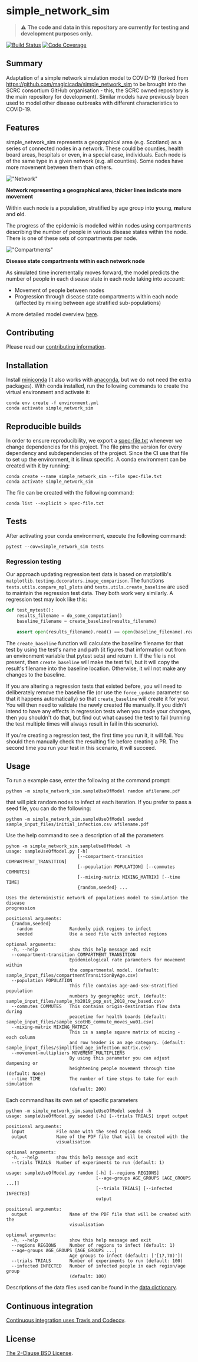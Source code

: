 # simple_network_sim

> :warning: **The code and data in this repository are currently for testing and development purposes only.**

[![Build Status](https://travis-ci.org/ScottishCovidResponse/simple_network_sim.svg?branch=master)](https://travis-ci.org/ScottishCovidResponse/simple_network_sim)
[![Code Coverage](https://codecov.io/github/ScottishCovidResponse/simple_network_sim/coverage.svg?branch=master&token=)](https://codecov.io/gh/ScottishCovidResponse/simple_network_sim)

## Summary

Adaptation of a simple network simulation model to COVID-19 (forked from https://github.com/magicicada/simple_network_sim to be brought into the SCRC consortium GitHub organisation - this, the SCRC owned repository is the main repository for development). Similar models have previously been used to model other disease outbreaks with different characteristics to COVID-19.

## Features

simple_network_sim represents a geographical area (e.g. Scotland) as a series of connected nodes in a network. These could be counties, health board areas, hospitals or even, in a special case, individuals. Each node is of the same type in a given network (e.g. all counties). Some nodes have more movement between them than others.

!["Network"](assets/network.png)

**Network representing a geographical area, thicker lines indicate more movement**

Within each node is a population, stratified by age group into **y**oung, **m**ature and **o**ld. 

The progress of the epidemic is modelled within nodes using compartments describing the number of people in various disease states within the node. There is one of these sets of compartments per node.

!["Compartments"](assets/colourfulCompartments.png)

**Disease state compartments within each network node**

As simulated time incrementally moves forward, the model predicts the number of people in each disease state in each node taking into account:

- Movement of people between nodes
- Progression through disease state compartments within each node (affected by mixing between age stratified sub-populations)

A more detailed model overview [here](model_overview_simple_network_sim.md).

## Contributing

Please read our [contributing information](contributing.md).

## Installation

Install [miniconda](https://docs.conda.io/en/latest/miniconda.html) (it also works with [anaconda](https://docs.anaconda.com/anaconda/install/), but we do not need the extra packages). With conda installed, run the following commands to create the virtual environment and activate it:

```
conda env create -f environment.yml
conda activate simple_network_sim
```

## Reproducible builds

In order to ensure reproducibility, we export a [spec-file.txt](https://docs.conda.io/projects/conda/en/latest/user-guide/tasks/manage-environments.html#building-identical-conda-environments) whenever we change dependencies for this project. The file pins the version for every dependency and subdependencies of the project.  Since the CI use that file to set up the environment, it is linux specific. A conda environment can be created with it by running:

```
conda create --name simple_network_sim --file spec-file.txt
conda activate simple_network_sim
```

The file can be created with the following command:

```
conda list --explicit > spec-file.txt
```

## Tests

After activating your conda environment, execute the following command:

```{shell}
pytest --cov=simple_network_sim tests
```

### Regression testing

Our approach updating regression test data is based on matplotlib's `matplotlib.testing.decorators.image_comparison`.
The functions `tests.utils.compare_mpl_plots` and `tests.utils.create_baseline` are used to maintain the regression
test data. They both work very similarly. A regression test may look like this:

```python
def test_mytest():
    results_filename = do_some_computation()
    baseline_filename = create_baseline(results_filename)

    assert open(results_filename).read() == open(baseline_filename).read()
```

The `create_baseline` function will calculate the baseline filename for that test by using the test's name and path
(it figures that information out from an environment variable that pytest sets) and return it. If the file is not
present, then `create_baseline` will make the test fail, but it will copy the result's filename into the baseline
location. Otherwise, it will not make any changes to the baseline.

If you are altering a regression tests that existed before, you will need to deliberately remove the baseline file
(or use the `force_update` parameter so that it happens automatically) so that `create_baseline` will create it for
your. You will then need to validate the newly created file manually. If you didn't intend to have any effects in
regression tests when you made your changes, then you shouldn't do that, but find out what caused the test to fail
(running the test multiple times will always result in fail in this scenario).

If you're creating a regression test, the first time you run it, it will fail. You should then manually check the
resulting file before creating a PR. The second time you run your test in this scenario, it will succeed.

## Usage

To run a example case, enter the following at the command prompt:

```{shell}
python -m simple_network_sim.sampleUseOfModel random afilename.pdf
```

that will pick random nodes to infect at each iteration. If you prefer to pass a seed file, you can do the following:

```{shell}
python -m simple_network_sim.sampleUseOfModel seeded sample_input_files/initial_infection.csv afilename.pdf
```

Use the help command to see a description of all the parameters

```{shell}
pyhon -m simple_network_sim.sampleUseOfModel -h
usage: sampleUseOfModel.py [-h]
                           [--compartment-transition COMPARTMENT_TRANSITION]
                           [--population POPULATION] [--commutes COMMUTES]
                           [--mixing-matrix MIXING_MATRIX] [--time TIME]
                           {random,seeded} ...

Uses the deterministic network of populations model to simulation the disease
progression

positional arguments:
  {random,seeded}
    random              Randomly pick regions to infect
    seeded              Use a seed file with infected regions

optional arguments:
  -h, --help            show this help message and exit
  --compartment-transition COMPARTMENT_TRANSITION
                        Epidemiological rate parameters for movement within
                        the compartmental model. (default: sample_input_files/compartmentTransitionByAge.csv)
  --population POPULATION
                        This file contains age-and-sex-stratified population
                        numbers by geographic unit. (default: sample_input_files/sample_hb2019_pop_est_2018_row_based.csv)
  --commutes COMMUTES   This contains origin-destination flow data during
                        peacetime for health boards (default: sample_input_files/sample_scotHB_commute_moves_wu01.csv)
  --mixing-matrix MIXING_MATRIX
                        This is a sample square matrix of mixing - each column
                        and row header is an age category. (default: sample_input_files/simplified_age_infection_matrix.csv)
  --movement-multipliers MOVEMENT_MULTIPLIERS
                        By using this parameter you can adjust dampening or
                        heightening people movement through time (default: None)
  --time TIME           The number of time steps to take for each simulation
                        (default: 200)
```

Each command has its own set of specific parameters

```{shell}
python -m simple_network_sim.sampleUseOfModel seeded -h
usage: sampleUseOfModel.py seeded [-h] [--trials TRIALS] input output

positional arguments:
  input            File name with the seed region seeds
  output           Name of the PDF file that will be created with the
                   visualisation

optional arguments:
  -h, --help       show this help message and exit
  --trials TRIALS  Number of experiments to run (default: 1)
```
```{shell}
usage: sampleUseOfModel.py random [-h] [--regions REGIONS]
                                  [--age-groups AGE_GROUPS [AGE_GROUPS ...]]
                                  [--trials TRIALS] [--infected INFECTED]
                                  output

positional arguments:
  output                Name of the PDF file that will be created with the
                        visualisation

optional arguments:
  -h, --help            show this help message and exit
  --regions REGIONS     Number of regions to infect (default: 1)
  --age-groups AGE_GROUPS [AGE_GROUPS ...]
                        Age groups to infect (default: ['[17,70)'])
  --trials TRIALS       Number of experiments to run (default: 100)
  --infected INFECTED   Number of infected people in each region/age group
                        (default: 100)
```
 
Descriptions of the data files used can be found in the [data dictionary](sample_input_files/data_dictionary.md).

## Continuous integration

[Continuous integration uses Travis and Codecov](ci.md).

## License

[The 2-Clause BSD License](LICENSE.txt).
